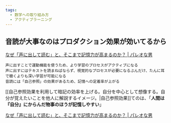 ```yaml
---
tags:
  - 数学への取り組み方
  - アクティブラーニング
---
```

## 音読が大事なのはプロダクション効果が効いてるから

[なぜ「声に出して読む」と、そこまで記憶力が高まるのか？ | パレオな男](https://yuchrszk.blogspot.com/2017/12/blog-post_13.html)

```
声に出すことで運動機能を使うため、より学習のプロセスがアクティブになる
声に出すにはテキストを読まねばならず、視覚的なプロセスが必要になるぶんだけ、たんに耳で聴くよりも深い学習が可能になる
音読には「自己参照」の効果があるため、記憶への定着率が上がる
```

[[自己参照効果を利用して暗記の効率を上げる。自分を中心として想像する。自分が覚えたいことを他人に解説するイメージ。|自己参照効果]]てのは、「**人間は『自分』にからんだ物事のほうが記憶しやすい**」

[なぜ「声に出して読む」と、そこまで記憶力が高まるのか？ | パレオな男](https://yuchrszk.blogspot.com/2017/12/blog-post_13.html)